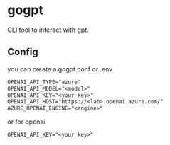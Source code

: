 # gogpt

CLI tool to interact with gpt.

## Config

you can create a gogpt.conf or .env

```txt
OPENAI_API_TYPE="azure"
OPENAI_API_MODEL="<model>"
OPENAI_API_KEY="<your key>"
OPENAI_API_HOST="https://<lab>.openai.azure.com/"
AZURE_OPENAI_ENGINE="<engine>"
```

or for openai

```txt
OPENAI_API_KEY="<your key>"
```
